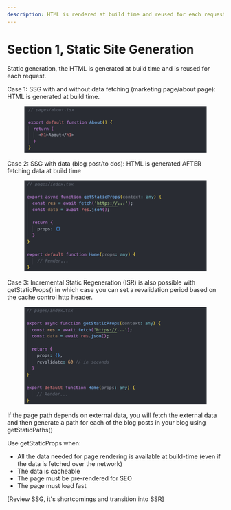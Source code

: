 ```yaml
---
description: HTML is rendered at build time and reused for each request
---
```


# Section 1, Static Site Generation

Static generation, the HTML is generated at build time and is reused for each request.

Case 1: SSG with and without data fetching (marketing page/about page): HTML is generated at build time.&#x20;

<figure><img src="../../.gitbook/assets/Screenshot 2023-04-04 at 11.20.32 AM.png" alt=""><figcaption></figcaption></figure>

Case 2: SSG with data (blog post/to dos): HTML is generated AFTER fetching data at build time

<figure><img src="../../.gitbook/assets/Screenshot 2023-04-04 at 11.19.03 AM.png" alt=""><figcaption></figcaption></figure>

Case 3: Incremental Static Regeneration (ISR) is also possible with getStaticProps() in which case you can set a revalidation period based on the cache control http header.

<figure><img src="../../.gitbook/assets/Screenshot 2023-04-04 at 11.23.15 AM.png" alt=""><figcaption></figcaption></figure>

If the page path depends on external data, you will fetch the external data and then generate a path for each of the blog posts in your blog using getStaticPaths()

Use getStaticProps when:

* All the data needed for page rendering is available at build-time (even if the data is fetched over the network)
* The data is cacheable
* The page must be pre-rendered for SEO
* The page must load fast

\[Review SSG, it's shortcomings and transition into SSR]
